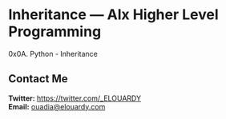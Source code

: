 # Inheritance — Alx Higher Level Programming
0x0A. Python - Inheritance

## Contact Me
**Twitter:** https://twitter.com/_ELOUARDY \
**Email:** ouadia@elouardy.com
